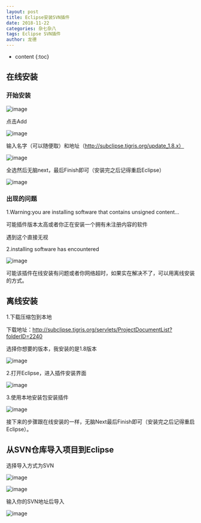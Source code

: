 ```yaml
---
layout: post
title: Eclipse安装SVN插件
date: 2018-11-22
categories: 杂七杂八
tags: Eclipse SVN插件
author: 龙德
---
```


* content
{:toc}

## 在线安装

### 开始安装

![image](/assets/20181122124759.jpg)




点击Add

![image](/assets/20181122124847.jpg)

输入名字（可以随便取）和地址（http://subclipse.tigris.org/update_1.8.x）

![image](/assets/20181122125039.jpg)

全选然后无脑next，最后Finish即可（安装完之后记得重启Eclipse）

![image](/assets/4a34yk7lrv.jpeg)

### 出现的问题

1.Warning:you are installing software that contains unsigned content...

可能插件版本太高或者你正在安装一个拥有未注册内容的软件

遇到这个直接无视

2.installing software has encountered

![image](/assets/qyysz48h1u.jpeg)

可能该插件在线安装有问题或者你网络超时，如果实在解决不了，可以用离线安装的方式。

## 离线安装

1.下载压缩包到本地

下载地址：http://subclipse.tigris.org/servlets/ProjectDocumentList?folderID=2240

选择你想要的版本，我安装的是1.8版本

![image](/assets/20181123180127.jpg)

2.打开Eclipse，进入插件安装界面

![image](/assets/20181122124759.jpg)

3.使用本地安装包安装插件

![image](/assets/53358777td3f1f715cdfb&690.jpg)

接下来的步骤跟在线安装的一样，无脑Next最后Finish即可（安装完之后记得重启Eclipse）。

## 从SVN仓库导入项目到Eclipse

选择导入方式为SVN

![image](/assets/20181122133859.jpg)

![image](/assets/20181122134015.jpg)

输入你的SVN地址后导入

![image](/assets/20181122134124.jpg)